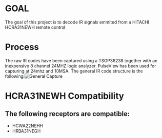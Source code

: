 # GOAL
The goal of this project is to decode IR signals emmited from a HITACHI HCRA31NEWH remote control 

# Process
The raw IR codes have been captured using a TSOP38238 together with an inexpensive 8 channel 24MHZ logic analyzer. PulseView has been used for capturing at 24mhz and 10MSA.
The general IR code structure is the following:![General Capture](https://github.com/user-attachments/assets/dea65f98-c0de-4ebc-9681-aa6ac756878f)


# HCRA31NEWH Compatibility

## The following receptors are compatible:
- HCWA22NEHH
- HRBA31NEGH
